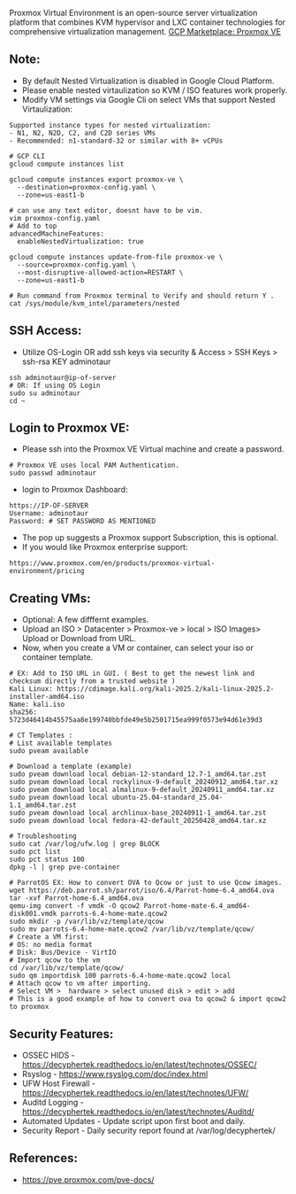 Proxmox Virtual Environment is an open-source server virtualization platform that combines KVM hypervisor and LXC container technologies for comprehensive virtualization management. [GCP Marketplace: Proxmox VE]( ) 

Note:
----
* By default Nested Virtualization is disabled in Google Cloud Platform. 
* Please enable nested virtaulization so KVM / ISO features work properly.
* Modify VM settings via Google Cli on select VMs that support Nested Virtaulization:
```
Supported instance types for nested virtualization:
- N1, N2, N2D, C2, and C2D series VMs
- Recommended: n1-standard-32 or similar with 8+ vCPUs

# GCP CLI
gcloud compute instances list

gcloud compute instances export proxmox-ve \
  --destination=proxmox-config.yaml \
  --zone=us-east1-b

# can use any text editor, doesnt have to be vim. 
vim proxmox-config.yaml
# Add to top
advancedMachineFeatures:
  enableNestedVirtualization: true

gcloud compute instances update-from-file proxmox-ve \
  --source=proxmox-config.yaml \
  --most-disruptive-allowed-action=RESTART \
  --zone=us-east1-b

# Run command from Proxmox terminal to Verify and should return Y .
cat /sys/module/kvm_intel/parameters/nested
```

SSH Access:
-----------
* Utilize OS-Login OR add ssh keys via security & Access > SSH Keys > ssh-rsa KEY adminotaur
```
ssh adminotaur@ip-of-server
# OR: If using OS Login
sudo su adminotaur
cd ~
```

Login to Proxmox VE:
--------------------
* Please ssh into the Proxmox VE Virtual machine and create a password.
```
# Proxmox VE uses local PAM Authentication.
sudo passwd adminotaur
```
* login to Proxmox Dashboard:
```
https://IP-OF-SERVER
Username: adminotaur
Password: # SET PASSWORD AS MENTIONED
```
* The pop up suggests a Proxmox support Subscription, this is optional.
* If you would like Proxmox enterprise support:
```
https://www.proxmox.com/en/products/proxmox-virtual-environment/pricing
```

Creating VMs:
------------
* Optional: A few difffernt examples.
* Upload an ISO > Datacenter > Proxmox-ve > local > ISO Images> Upload or Download from URL.
* Now, when you create a VM or container, can select your iso or container template.
```
# EX: Add to ISO URL in GUI. ( Best to get the newest link and checksum directly from a trusted website )
Kali Linux: https://cdimage.kali.org/kali-2025.2/kali-linux-2025.2-installer-amd64.iso
Name: kali.iso
sha256: 5723d46414b45575aa8e199740bbfde49e5b2501715ea999f0573e94d61e39d3

# CT Templates : 
# List available templates
sudo pveam available

# Download a template (example)
sudo pveam download local debian-12-standard_12.7-1_amd64.tar.zst
sudo pveam download local rockylinux-9-default_20240912_amd64.tar.xz
sudo pveam download local almalinux-9-default_20240911_amd64.tar.xz
sudo pveam download local ubuntu-25.04-standard_25.04-1.1_amd64.tar.zst
sudo pveam download local archlinux-base_20240911-1_amd64.tar.zst
sudo pveam download local fedora-42-default_20250428_amd64.tar.xz

# Troubleshooting
sudo cat /var/log/ufw.log | grep BLOCK
sudo pct list
sudo pct status 100
dpkg -l | grep pve-container

# ParrotOS EX: How to convert OVA to Qcow or just to use Qcow images. 
wget https://deb.parrot.sh/parrot/iso/6.4/Parrot-home-6.4_amd64.ova
tar -xvf Parrot-home-6.4_amd64.ova
qemu-img convert -f vmdk -O qcow2 Parrot-home-mate-6.4_amd64-disk001.vmdk parrots-6.4-home-mate.qcow2
sudo mkdir -p /var/lib/vz/template/qcow
sudo mv parrots-6.4-home-mate.qcow2 /var/lib/vz/template/qcow/
# Create a VM first:
# OS: no media format 
# Disk: Bus/Device - VirtIO
# Import qcow to the vm 
cd /var/lib/vz/template/qcow/
sudo qm importdisk 100 parrots-6.4-home-mate.qcow2 local
# Attach qcow to vm after importing. 
# Select VM >  hardware > select unused disk > edit > add 
# This is a good example of how to convert ova to qcow2 & import qcow2 to proxmox
```

Security Features:
------------------
* OSSEC HIDS - https://decyphertek.readthedocs.io/en/latest/technotes/OSSEC/
* Rsyslog - https://www.rsyslog.com/doc/index.html
* UFW Host Firewall - https://decyphertek.readthedocs.io/en/latest/technotes/UFW/
* Auditd Logging - https://decyphertek.readthedocs.io/en/latest/technotes/Auditd/
* Automated Updates - Update script upon first boot and daily.
* Security Report - Daily security report found at /var/log/decyphertek/

References:
-----------
* https://pve.proxmox.com/pve-docs/